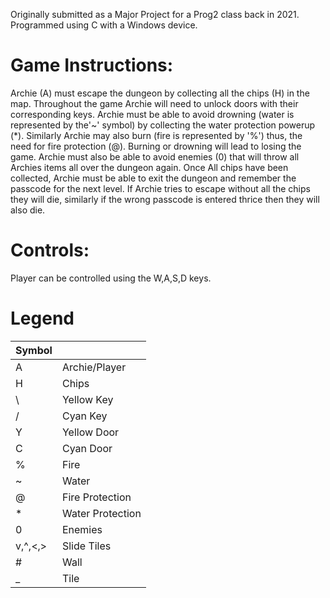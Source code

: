 Originally submitted as a Major Project for a Prog2 class back in 2021.
Programmed using C with a Windows device. 

# Game Instructions:
Archie (A) must escape the dungeon by collecting all the chips (H) in the map. Throughout the game Archie will need to unlock doors with their corresponding keys. Archie must be able to avoid drowning (water is represented by the'~' symbol) by collecting the water protection powerup (*). Similarly Archie may also burn (fire is represented by '%') thus, the need for fire protection (@). Burning or drowning will lead to losing the game. Archie must also be able to avoid enemies (0) that will throw all Archies items all over the dungeon again. Once All chips have been collected, Archie must be able to exit the dungeon and remember the passcode for the next level. If Archie tries to escape without all the chips they will die, similarly if the wrong passcode is entered thrice then they will also die.

# Controls:
Player can be controlled using the W,A,S,D keys.

# Legend
|Symbol |  |
| -------- | -------- |
| A | Archie/Player |
| H | Chips | 
| \ | Yellow Key |
| / | Cyan Key |
| Y | Yellow Door |
| C | Cyan Door |
| % | Fire |
| ~ | Water |
| @ | Fire Protection |
| * | Water Protection |
| 0 | Enemies |
| v,^,<,> | Slide Tiles |
| # | Wall |
| _ | Tile |


